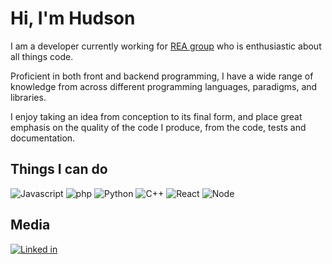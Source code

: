 # Hi, I'm Hudson

I am a developer currently working for [REA group](https://www.rea-group.com/) who is enthusiastic about all things code.

Proficient in both front and backend programming, I have a wide range of knowledge from across different programming languages, paradigms, and libraries.

I enjoy taking an idea from conception to its final form, and place great emphasis on the quality of the code I produce, from the code, tests and documentation.

## Things I can do

![Javascript](https://img.shields.io/static/v1?label=%20&message=Javascript&color=edd926&style=for-the-badge&logo=javascript&logoColor=white)
![php](https://img.shields.io/static/v1?label=%20&message=PHP&color=7579aa&style=for-the-badge&logo=php&logoColor=white)
![Python](https://img.shields.io/static/v1?label=%20&message=Python&color=f2cd5b&style=for-the-badge&logo=python&logoColor=white)
![C++](https://img.shields.io/static/v1?label=%20&message=C%2B%2B&color=6587b9&style=for-the-badge&logo=c%2B%2B&logoColor=white)
![React](https://img.shields.io/static/v1?label=%20&message=react&color=5ed1f3&style=for-the-badge&logo=react&logoColor=white)
![Node](https://img.shields.io/static/v1?label=%20&message=node.js&color=779f62&style=for-the-badge&logo=node.js&logoColor=white)

## Media

[![Linked in](https://img.shields.io/badge/linkedin-%230077B5.svg?&style=for-the-badge&logo=linkedin&logoColor=white)](https://www.linkedin.com/in/hudson-cassidy/)
